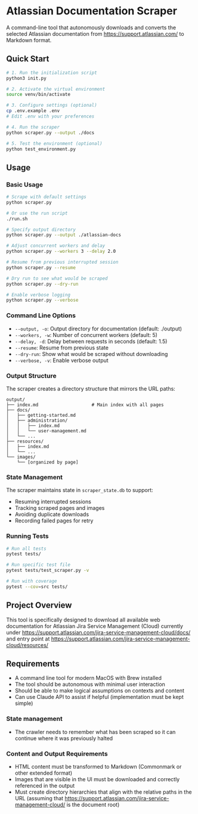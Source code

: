 # Atlassian Documentation Scraper

A command-line tool that autonomously downloads and converts the selected Atlassian documentation from https://support.atlassian.com/ to Markdown format.

## Quick Start

```bash
# 1. Run the initialization script
python3 init.py

# 2. Activate the virtual environment
source venv/bin/activate

# 3. Configure settings (optional)
cp .env.example .env
# Edit .env with your preferences

# 4. Run the scraper
python scraper.py --output ./docs

# 5. Test the environment (optional)
python test_environment.py
```

## Usage

### Basic Usage

```bash
# Scrape with default settings
python scraper.py

# Or use the run script
./run.sh

# Specify output directory
python scraper.py --output ./atlassian-docs

# Adjust concurrent workers and delay
python scraper.py --workers 3 --delay 2.0

# Resume from previous interrupted session
python scraper.py --resume

# Dry run to see what would be scraped
python scraper.py --dry-run

# Enable verbose logging
python scraper.py --verbose
```

### Command Line Options

- `--output, -o`: Output directory for documentation (default: ./output)
- `--workers, -w`: Number of concurrent workers (default: 5)
- `--delay, -d`: Delay between requests in seconds (default: 1.5)
- `--resume`: Resume from previous state
- `--dry-run`: Show what would be scraped without downloading
- `--verbose, -v`: Enable verbose output

### Output Structure

The scraper creates a directory structure that mirrors the URL paths:

```
output/
├── index.md                    # Main index with all pages
├── docs/
│   ├── getting-started.md
│   ├── administration/
│   │   ├── index.md
│   │   └── user-management.md
│   └── ...
├── resources/
│   ├── index.md
│   └── ...
└── images/
    └── [organized by page]
```

### State Management

The scraper maintains state in `scraper_state.db` to support:
- Resuming interrupted sessions
- Tracking scraped pages and images
- Avoiding duplicate downloads
- Recording failed pages for retry

### Running Tests

```bash
# Run all tests
pytest tests/

# Run specific test file
pytest tests/test_scraper.py -v

# Run with coverage
pytest --cov=src tests/
```

## Project Overview
This tool is specifically designed to download all available web documentation for Atlassian Jira Service Management (Cloud) currently under https://support.atlassian.com/jira-service-management-cloud/docs/ and entry point at https://support.atlassian.com/jira-service-management-cloud/resources/


## Requirements

- A command line tool for modern MacOS with Brew installed
- The tool should be autonomous with minimal user interaction
- Should be able to make logical assumptions on contexts and content
- Can use Claude API to assist if helpful (implementation must be kept simple)


### State management

- The crawler needs to remember what has been scraped so it can continue where it was previously halted

### Content and Output Requirements

- HTML content must be transformed to Markdown (Commonmark or other extended format)
- Images that are visible in the UI must be downloaded and correctly referenced in the output
- Must create directory hierarchies that align with the relative paths in the URL (assuming that https://support.atlassian.com/jira-service-management-cloud/ is the document root)
